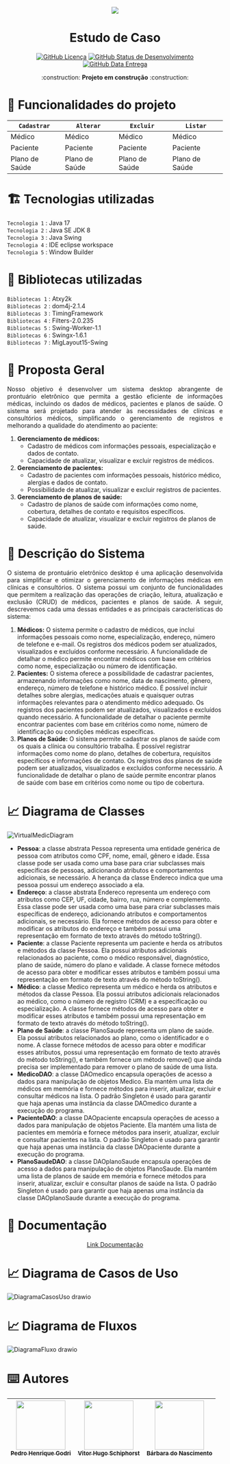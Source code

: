 <p align="center">
  <img ![Estudo De Caso - Java] src="https://github.com/GaspSoft/Virtual-Medic/assets/86849487/56dd41c5-489e-4fe4-8273-27fda192fb13">
</p>

<h1 align="center"> Estudo de Caso </h1>

<p align="center"><a href="https://github.com/pedrogodri/estudo-de-caso/blob/main/LICENSE"><img alt="GitHub Licença" src="https://img.shields.io/badge/License-CC0--1.0-blue"></a>
<a href="https://github.com/pedrogodri/estudo-de-caso/blob/main/STATUS"><img alt="GitHub Status de Desenvolvimento" src="https://img.shields.io/badge/Status-Desenvolvimento-blue"></a>
<a href="https://github.com/pedrogodri/estudo-de-caso/blob/main/RELEASE-DATE"><img alt="GitHub Data Entrega" src="https://img.shields.io/badge/Release%20Date-Dezembro-blue"></a></p>
<p align="center"> :construction: <b>Projeto em construção</b> :construction: </p>

# :hammer: Funcionalidades do projeto

| `Cadastrar` | `Alterar` | `Excluir` | `Listar`
| --- | --- | --- | --- | 
| Médico | Médico | Médico | Médico |
| Paciente | Paciente | Paciente | Paciente |
| Plano de Saúde | Plano de Saúde | Plano de Saúde | Plano de Saúde |

# 🏗️ Tecnologias utilizadas
`Tecnologia 1` : Java 17</br>
`Tecnologia 2` : Java SE JDK 8</br>
`Tecnologia 3` : Java Swing</br>
`Tecnologia 4` : IDE eclipse workspace</br>
`Tecnologia 5` : Window Builder</br>

# 📖 Bibliotecas utilizadas
`Bibliotecas 1` : Atxy2k</br>
`Bibliotecas 2` : dom4j-2.1.4</br>
`Bibliotecas 3` : TimingFramework</br>
`Bibliotecas 4` : Filters-2.0.235</br>
`Bibliotecas 5` : Swing-Worker-1.1</br>
`Bibliotecas 6` : Swingx-1.6.1</br>
`Bibliotecas 7` : MigLayout15-Swing</br>

# 📝 Proposta Geral
<p align="justify">Nosso objetivo é desenvolver um sistema desktop abrangente de prontuário eletrônico que permita a gestão eficiente de informações médicas, incluindo os dados de médicos, pacientes e planos de saúde. O sistema será projetado para atender às necessidades de clínicas e consultórios médicos, simplificando o gerenciamento de registros e melhorando a qualidade do atendimento ao paciente:</p>

1. **Gerenciamento de médicos:**
    - Cadastro de médicos com informações pessoais, especialização e dados de contato.
    - Capacidade de atualizar, visualizar e excluir registros de médicos.
2. **Gerenciamento de pacientes:**
    - Cadastro de pacientes com informações pessoais, histórico médico, alergias e dados de contato.
    - Possibilidade de atualizar, visualizar e excluir registros de pacientes.
3. **Gerenciamento de planos de saúde:**
    - Cadastro de planos de saúde com informações como nome, cobertura, detalhes de contato e requisitos específicos.
    - Capacidade de atualizar, visualizar e excluir registros de planos de saúde.

# 📃 Descrição do Sistema
<p align="justify">O sistema de prontuário eletrônico desktop é uma aplicação desenvolvida para simplificar e otimizar o gerenciamento de informações médicas em clínicas e consultórios. O sistema possui um conjunto de funcionalidades que permitem a realização das operações de criação, leitura, atualização e exclusão (CRUD) de médicos, pacientes e planos de saúde. A seguir, descrevemos cada uma dessas entidades e as principais características do sistema:</p>

1. **Médicos:**
O sistema permite o cadastro de médicos, que inclui informações pessoais como nome, especialização, endereço, número de telefone e e-mail. Os registros dos médicos podem ser atualizados, visualizados e excluídos conforme necessário. A funcionalidade de detalhar o médico permite encontrar médicos com base em critérios como nome, especialização ou número de identificação.
2. **Pacientes:**
O sistema oferece a possibilidade de cadastrar pacientes, armazenando informações como nome, data de nascimento, gênero, endereço, número de telefone e histórico médico. É possível incluir detalhes sobre alergias, medicações atuais e quaisquer outras informações relevantes para o atendimento médico adequado. Os registros dos pacientes podem ser atualizados, visualizados e excluídos quando necessário. A funcionalidade de detalhar o paciente permite encontrar pacientes com base em critérios como nome, número de identificação ou condições médicas específicas.
3. **Planos de Saúde:**
O sistema permite cadastrar os planos de saúde com os quais a clínica ou consultório trabalha. É possível registrar informações como nome do plano, detalhes de cobertura, requisitos específicos e informações de contato. Os registros dos planos de saúde podem ser atualizados, visualizados e excluídos conforme necessário. A funcionalidade de detalhar o plano de saúde permite encontrar planos de saúde com base em critérios como nome ou tipo de cobertura.

# 📈 Diagrama de Classes

<p align="center">

![VirtualMedicDiagram](https://github.com/GaspSoft/Virtual-Medic/assets/111302374/36ce9f18-1fa9-4d6e-b5bb-622996c21486)
  </p>
  
  <ul>
  <li><b>Pessoa</b>: a classe abstrata Pessoa representa uma entidade genérica de pessoa com atributos como CPF, nome, email, gênero e idade. Essa classe pode ser usada como uma base para criar subclasses mais específicas de pessoas, adicionando atributos e comportamentos adicionais, se necessário. A herança da classe Endereco indica que uma pessoa possui um endereço associado a ela.
  <li><b>Endereço</b>: a classe abstrata Endereco representa um endereço com atributos como CEP, UF, cidade, bairro, rua, número e complemento. Essa classe pode ser usada como uma base para criar subclasses mais específicas de endereço, adicionando atributos e comportamentos adicionais, se necessário. Ela fornece métodos de acesso para obter e modificar os atributos do endereço e também possui uma representação em formato de texto através do método toString().
  <li><b>Paciente</b>: a classe Paciente representa um paciente e herda os atributos e métodos da classe Pessoa. Ela possui atributos adicionais relacionados ao paciente, como o médico responsável, diagnóstico, plano de saúde, número do plano e validade. A classe fornece métodos de acesso para obter e modificar esses atributos e também possui uma representação em formato de texto através do método toString().
  <li><b>Médico</b>: a classe Medico representa um médico e herda os atributos e métodos da classe Pessoa. Ela possui atributos adicionais relacionados ao médico, como o número de registro (CRM) e a especificação ou especialização. A classe fornece métodos de acesso para obter e modificar esses atributos e também possui uma representação em formato de texto através do método toString().
  <li><b>Plano de Saúde</b>:  a classe PlanoSaude representa um plano de saúde. Ela possui atributos relacionados ao plano, como o identificador e o nome. A classe fornece métodos de acesso para obter e modificar esses atributos, possui uma representação em formato de texto através do método toString(), e também fornece um método remove() que ainda precisa ser implementado para remover o plano de saúde de uma lista.
  <li><b>MedicoDAO</b>: a classe DAOmedico encapsula operações de acesso a dados para manipulação de objetos Medico. Ela mantém uma lista de médicos em memória e fornece métodos para inserir, atualizar, excluir e consultar médicos na lista. O padrão Singleton é usado para garantir que haja apenas uma instância da classe DAOmedico durante a execução do programa.
  <li><b>PacienteDAO</b>: a classe DAOpaciente encapsula operações de acesso a dados para manipulação de objetos Paciente. Ela mantém uma lista de pacientes em memória e fornece métodos para inserir, atualizar, excluir e consultar pacientes na lista. O padrão Singleton é usado para garantir que haja apenas uma instância da classe DAOpaciente durante a execução do programa.
  <li><b>PlanoSaudeDAO</b>: a classe DAOplanoSaude encapsula operações de acesso a dados para manipulação de objetos PlanoSaude. Ela mantém uma lista de planos de saúde em memória e fornece métodos para inserir, atualizar, excluir e consultar planos de saúde na lista. O padrão Singleton é usado para garantir que haja apenas uma instância da classe DAOplanoSaude durante a execução do programa.
</ul>
  
# 📄 Documentação
<p align="center">
  <a href="https://docs.google.com/document/d/1183VnH4-KVf9r6mYwuRhlRnIPtvyNjijxaqpfvXsKVY/edit?usp=sharing">Link Documentação</a>
</p>
  
  
# 📈 Diagrama de Casos de Uso
<p align="center">
  
![DiagramaCasosUso drawio](https://github.com/GaspSoft/Virtual-Medic/assets/86849487/7fda6001-e3fe-4dad-801c-410a589cbb1f)
</p>
  
# 📈 Diagrama de Fluxos
<p align="center">

![DiagramaFluxo drawio](https://github.com/GaspSoft/Virtual-Medic/assets/86849487/1585ea69-7e5d-4f5f-965e-68acb924e9c5)


</p>


# ⌨️ Autores
| [<img src="https://avatars.githubusercontent.com/u/86849487?v=4" width=115><br><sub>Pedro Henrique Godri</sub>](https://github.com/pedrogodri) | [<img src="https://avatars.githubusercontent.com/u/111302374?v=4" width=115><br><sub>Vitor Hugo Schiphorst</sub>](https://github.com/VitorSchiphorst) |  [<img src="https://avatars.githubusercontent.com/u/114950761?v=4" width=115><br><sub>Bárbara do Nascimento</sub>](https://github.com/BahNasc) |
| :---: | :---: | :---:










